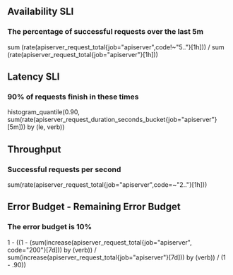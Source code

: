 ## Availability SLI
### The percentage of successful requests over the last 5m
sum (rate(apiserver_request_total{job="apiserver",code!~"5.."}[1h]))
/
sum (rate(apiserver_request_total{job="apiserver"}[1h]))

## Latency SLI
### 90% of requests finish in these times
histogram_quantile(0.90,
sum(rate(apiserver_request_duration_seconds_bucket{job="apiserver"}[5m])) by (le, verb))

## Throughput
### Successful requests per second
sum(rate(apiserver_request_total{job="apiserver",code=~"2.."}[1h]))

## Error Budget - Remaining Error Budget
### The error budget is 10%
1 - ((1 - (sum(increase(apiserver_request_total{job="apiserver", code="200"}[7d])) by (verb)) / sum(increase(apiserver_request_total{job="apiserver"}[7d])) by (verb)) / (1 - .90))


